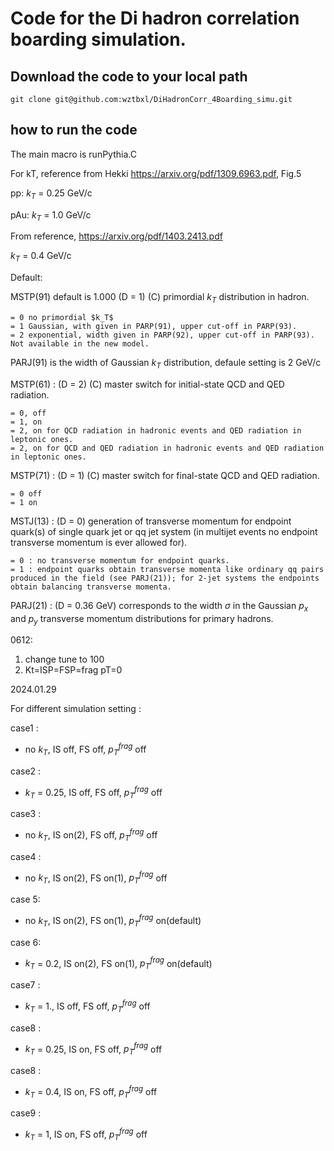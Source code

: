 # Code for the Di hadron correlation boarding simulation.
## Download the code to your local path
```
git clone git@github.com:wztbxl/DiHadronCorr_4Boarding_simu.git
```


## how to run the code 
The main macro is 
runPythia.C

For kT, reference from Hekki
https://arxiv.org/pdf/1309.6963.pdf, Fig.5

pp: $k_T$ = 0.25 GeV/c

pAu: $k_T$ = 1.0 GeV/c

From reference, https://arxiv.org/pdf/1403.2413.pdf

$k_T$ = 0.4 GeV/c

Default:

MSTP(91) default is 1.000 (D = 1) (C) primordial $k_T$ distribution in hadron.

	= 0 no primordial $k_T$ 
 	= 1 Gaussian, with given in PARP(91), upper cut-off in PARP(93).
 	= 2 exponential, width given in PARP(92), upper cut-off in PARP(93). Not available in the new model.

PARJ(91) is the width of Gaussian $k_T$ distribution, defaule setting is 2 GeV/c

MSTP(61) : (D = 2) (C) master switch for initial-state QCD and QED radiation.

	= 0, off
	= 1, on
	= 2, on for QCD radiation in hadronic events and QED radiation in leptonic ones.
	= 2, on for QCD and QED radiation in hadronic events and QED radiation in leptonic ones.
 
MSTP(71) : (D = 1) (C) master switch for final-state QCD and QED radiation.
	
 	= 0 off
 	= 1 on

MSTJ(13) : (D = 0) generation of transverse momentum for endpoint quark(s) of single quark jet or qq jet system (in multijet events no endpoint transverse momentum
is ever allowed for).

	= 0 : no transverse momentum for endpoint quarks.
	= 1 : endpoint quarks obtain transverse momenta like ordinary qq pairs produced	in the field (see PARJ(21)); for 2-jet systems the endpoints obtain balancing transverse momenta.

PARJ(21) : (D = 0.36 GeV) corresponds to the width $\sigma$ in the Gaussian $p_x$ and $p_y$ transverse momentum distributions for primary hadrons. 


0612:
1. change tune to 100
2. Kt=ISP=FSP=frag pT=0

2024.01.29

For different simulation setting :

case1 :
- no $k_T$, IS off, FS off, $p_{T}^{frag}$ off

case2 :
- $k_T$ = 0.25, IS off, FS off, $p_{T}^{frag}$ off

case3 :
- no $k_T$, IS on(2), FS off, $p_{T}^{frag}$ off

case4 : 
- no $k_T$, IS on(2), FS on(1), $p_{T}^{frag}$ off

case 5:
- no $k_T$, IS on(2), FS on(1), $p_{T}^{frag}$ on(default)

case 6:
- $k_T$ = 0.2, IS on(2), FS on(1), $p_{T}^{frag}$ on(default)

case7 :
- $k_T$ = 1., IS off, FS off, $p_{T}^{frag}$ off

case8 :
- $k_T$ = 0.25, IS on, FS off, $p_{T}^{frag}$ off

case8 :
- $k_T$ = 0.4, IS on, FS off, $p_{T}^{frag}$ off

case9 :
- $k_T$ = 1, IS on, FS off, $p_{T}^{frag}$ off
